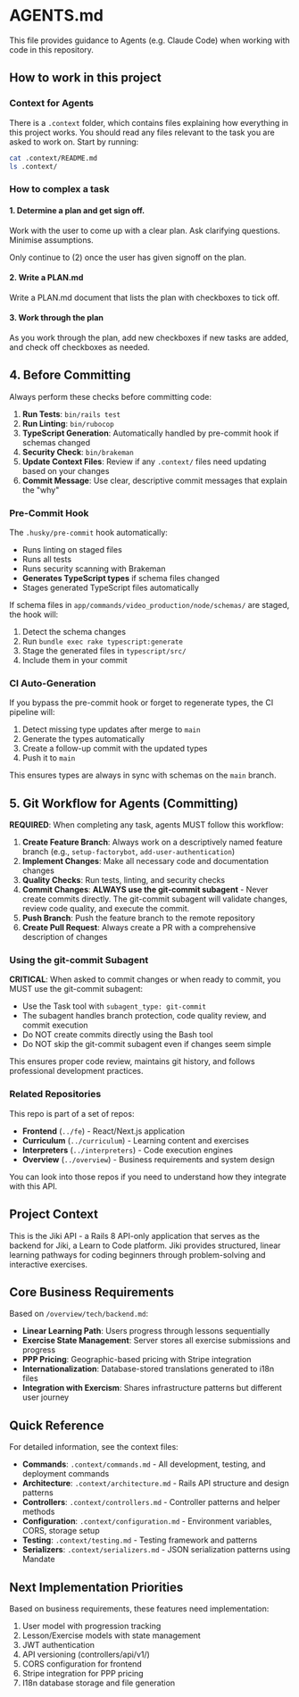 # AGENTS.md

This file provides guidance to Agents (e.g. Claude Code) when working with code in this repository.

## How to work in this project

### Context for Agents

There is a `.context` folder, which contains files explaining how everything in this project works.
You should read any files relevant to the task you are asked to work on.
Start by running:

```bash
cat .context/README.md
ls .context/
```

### How to complex a task

#### 1. Determine a plan and get sign off.

Work with the user to come up with a clear plan. Ask clarifying questions. Minimise assumptions. 

Only continue to (2) once the user has given signoff on the plan.

#### 2. Write a PLAN.md 

Write a PLAN.md document that lists the plan with checkboxes to tick off. 

#### 3. Work through the plan

As you work through the plan, add new checkboxes if new tasks are added, and check off checkboxes as needed.

## 4. Before Committing

Always perform these checks before committing code:

1. **Run Tests**: `bin/rails test`
2. **Run Linting**: `bin/rubocop`
3. **TypeScript Generation**: Automatically handled by pre-commit hook if schemas changed
4. **Security Check**: `bin/brakeman`
5. **Update Context Files**: Review if any `.context/` files need updating based on your changes
6. **Commit Message**: Use clear, descriptive commit messages that explain the "why"

### Pre-Commit Hook

The `.husky/pre-commit` hook automatically:
- Runs linting on staged files
- Runs all tests
- Runs security scanning with Brakeman
- **Generates TypeScript types** if schema files changed
- Stages generated TypeScript files automatically

If schema files in `app/commands/video_production/node/schemas/` are staged, the hook will:
1. Detect the schema changes
2. Run `bundle exec rake typescript:generate`
3. Stage the generated files in `typescript/src/`
4. Include them in your commit

### CI Auto-Generation

If you bypass the pre-commit hook or forget to regenerate types, the CI pipeline will:
1. Detect missing type updates after merge to `main`
2. Generate the types automatically
3. Create a follow-up commit with the updated types
4. Push it to `main`

This ensures types are always in sync with schemas on the `main` branch.

## 5. Git Workflow for Agents (Committing)

**REQUIRED**: When completing any task, agents MUST follow this workflow:

1. **Create Feature Branch**: Always work on a descriptively named feature branch (e.g., `setup-factorybot`, `add-user-authentication`)
2. **Implement Changes**: Make all necessary code and documentation changes
3. **Quality Checks**: Run tests, linting, and security checks
4. **Commit Changes**: **ALWAYS use the git-commit subagent** - Never create commits directly. The git-commit subagent will validate changes, review code quality, and execute the commit.
5. **Push Branch**: Push the feature branch to the remote repository
6. **Create Pull Request**: Always create a PR with a comprehensive description of changes

### Using the git-commit Subagent

**CRITICAL**: When asked to commit changes or when ready to commit, you MUST use the git-commit subagent:
- Use the Task tool with `subagent_type: git-commit`
- The subagent handles branch protection, code quality review, and commit execution
- Do NOT create commits directly using the Bash tool
- Do NOT skip the git-commit subagent even if changes seem simple

This ensures proper code review, maintains git history, and follows professional development practices.

### Related Repositories

This repo is part of a set of repos:
- **Frontend** (`../fe`) - React/Next.js application
- **Curriculum** (`../curriculum`) - Learning content and exercises
- **Interpreters** (`../interpreters`) - Code execution engines
- **Overview** (`../overview`) - Business requirements and system design

You can look into those repos if you need to understand how they integrate with this API.

## Project Context

This is the Jiki API - a Rails 8 API-only application that serves as the backend for Jiki, a Learn to Code platform. Jiki provides structured, linear learning pathways for coding beginners through problem-solving and interactive exercises.

## Core Business Requirements

Based on `/overview/tech/backend.md`:
- **Linear Learning Path**: Users progress through lessons sequentially
- **Exercise State Management**: Server stores all exercise submissions and progress
- **PPP Pricing**: Geographic-based pricing with Stripe integration
- **Internationalization**: Database-stored translations generated to i18n files
- **Integration with Exercism**: Shares infrastructure patterns but different user journey

## Quick Reference

For detailed information, see the context files:
- **Commands**: `.context/commands.md` - All development, testing, and deployment commands
- **Architecture**: `.context/architecture.md` - Rails API structure and design patterns
- **Controllers**: `.context/controllers.md` - Controller patterns and helper methods
- **Configuration**: `.context/configuration.md` - Environment variables, CORS, storage setup
- **Testing**: `.context/testing.md` - Testing framework and patterns
- **Serializers**: `.context/serializers.md` - JSON serialization patterns using Mandate

## Next Implementation Priorities

Based on business requirements, these features need implementation:
1. User model with progression tracking
2. Lesson/Exercise models with state management
3. JWT authentication
4. API versioning (controllers/api/v1/)
5. CORS configuration for frontend
6. Stripe integration for PPP pricing
7. I18n database storage and file generation